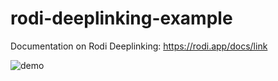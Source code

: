 # rodi-deeplinking-example

Documentation on Rodi Deeplinking: https://rodi.app/docs/link

![demo](https://github.com/TijsM/rodi-deeplinking-example/blob/main/examples/rodi-link-demo.gif)



